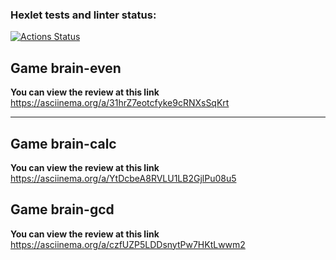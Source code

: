 ### Hexlet tests and linter status:
[![Actions Status](https://github.com/nndrey/frontend-project-44/actions/workflows/hexlet-check.yml/badge.svg)](https://github.com/nndrey/frontend-project-44/actions)

## Game brain-even ##

**You can view the review at this link**
https://asciinema.org/a/31hrZ7eotcfyke9cRNXsSqKrt

---

## Game brain-calc ##

**You can view the review at this link**
https://asciinema.org/a/YtDcbeA8RVLU1LB2GjlPu08u5


## Game brain-gcd ##

**You can view the review at this link**
https://asciinema.org/a/czfUZP5LDDsnytPw7HKtLwwm2